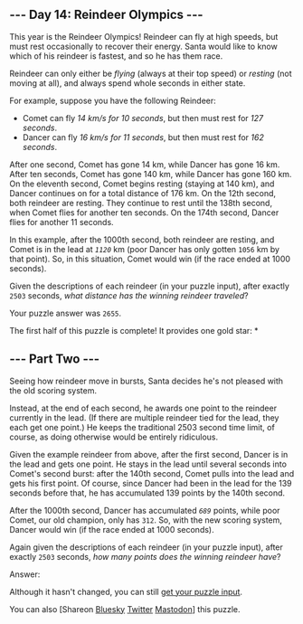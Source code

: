 \--- Day 14: Reindeer Olympics ---
----------

This year is the Reindeer Olympics! Reindeer can fly at high speeds, but must rest occasionally to recover their energy. Santa would like to know which of his reindeer is fastest, and so he has them race.

Reindeer can only either be *flying* (always at their top speed) or *resting* (not moving at all), and always spend whole seconds in either state.

For example, suppose you have the following Reindeer:

* Comet can fly *14 km/s for 10 seconds*, but then must rest for *127 seconds*.
* Dancer can fly *16 km/s for 11 seconds*, but then must rest for *162 seconds*.

After one second, Comet has gone 14 km, while Dancer has gone 16 km. After ten seconds, Comet has gone 140 km, while Dancer has gone 160 km. On the eleventh second, Comet begins resting (staying at 140 km), and Dancer continues on for a total distance of 176 km. On the 12th second, both reindeer are resting. They continue to rest until the 138th second, when Comet flies for another ten seconds. On the 174th second, Dancer flies for another 11 seconds.

In this example, after the 1000th second, both reindeer are resting, and Comet is in the lead at *`1120`* km (poor Dancer has only gotten `1056` km by that point). So, in this situation, Comet would win (if the race ended at 1000 seconds).

Given the descriptions of each reindeer (in your puzzle input), after exactly `2503` seconds, *what distance has the winning reindeer traveled*?

Your puzzle answer was `2655`.

The first half of this puzzle is complete! It provides one gold star: \*

\--- Part Two ---
----------

Seeing how reindeer move in bursts, Santa decides he's not pleased with the old
scoring system.

Instead, at the end of each second, he awards one point to the reindeer
currently in the lead. (If there are multiple reindeer tied for the lead, they
each get one point.) He keeps the traditional 2503 second time limit, of
course, as doing otherwise would be entirely ridiculous.

Given the example reindeer from above, after the first second, Dancer is in the
lead and gets one point. He stays in the lead until several seconds into
Comet's second burst: after the 140th second, Comet pulls into the lead and
gets his first point. Of course, since Dancer had been in the lead for the 139
seconds before that, he has accumulated 139 points by the 140th second.

After the 1000th second, Dancer has accumulated *`689`* points, while poor
Comet, our old champion, only has `312`. So, with the new scoring system,
Dancer would win (if the race ended at 1000 seconds).

Again given the descriptions of each reindeer (in your puzzle input), after
exactly `2503` seconds, *how many points does the winning reindeer have*?

Answer:

Although it hasn't changed, you can still [get your puzzle input](14/input).

You can also [Shareon [Bluesky](https://bsky.app/intent/compose?text=I%27ve+completed+Part+One+of+%22Reindeer+Olympics%22+%2D+Day+14+%2D+Advent+of+Code+2015+%23AdventOfCode+https%3A%2F%2Fadventofcode%2Ecom%2F2015%2Fday%2F14) [Twitter](https://twitter.com/intent/tweet?text=I%27ve+completed+Part+One+of+%22Reindeer+Olympics%22+%2D+Day+14+%2D+Advent+of+Code+2015&url=https%3A%2F%2Fadventofcode%2Ecom%2F2015%2Fday%2F14&related=ericwastl&hashtags=AdventOfCode) [Mastodon](javascript:void(0);)] this puzzle.
